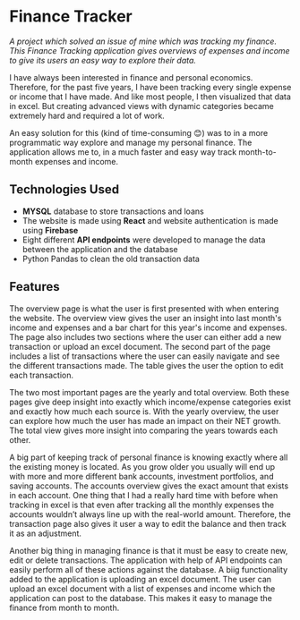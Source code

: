 # Finance Tracker
*A project which solved an issue of mine which was tracking my finance. This Finance Tracking application gives overviews of expenses and income to give its users an easy way to explore their data.*

I have always been interested in finance and personal economics. Therefore, for the past five years, I have been tracking every single expense or income that I have made. And like most people, I then visualized that data in excel. But creating advanced views with dynamic categories became extremely hard and required a lot of work.

An easy solution for this (kind of time-consuming 😊) was to in a more programmatic way explore and manage my personal finance. The application allows me to, in a much faster and easy way track month-to-month expenses and income.

## Technologies Used
- **MYSQL** database to store transactions and loans
- The website is made using **React** and website authentication is made using **Firebase**
- Eight different **API endpoints** were developed to manage the data between the application and the database
- Python Pandas to clean the old transaction data

## Features
The overview page is what the user is first presented with when entering the website. The overview view gives the user an insight into last month's income and expenses and a bar chart for this year's income and expenses. The page also includes two sections where the user can either add a new transaction or upload an excel document. The second part of the page includes a list of transactions where the user can easily navigate and see the different transactions made. The table gives the user the option to edit each transaction.

The two most important pages are the yearly and total overview. Both these pages give deep insight into exactly which income/expense categories exist and exactly how much each source is. With the yearly overview, the user can explore how much the user has made an impact on their NET growth. The total view gives more insight into comparing the years towards each other.

A big part of keeping track of personal finance is knowing exactly where all the existing money is located. As you grow older you usually will end up with more and more different bank accounts, investment portfolios, and saving accounts. The accounts overview gives the exact amount that exists in each account. One thing that I had a really hard time with before when tracking in excel is that even after tracking all the monthly expenses the accounts wouldn’t always line up with the real-world amount. Therefore, the transaction page also gives it user a way to edit the balance and then track it as an adjustment.

Another big thing in managing finance is that it must be easy to create new, edit or delete transactions. The application with help of API endpoints can easily perform all of these actions against the database. A biig functionality added to the application is uploading an excel document. The user can upload an excel document with a list of expenses and income which the application can post to the database. This makes it easy to manage the finance from month to month.

